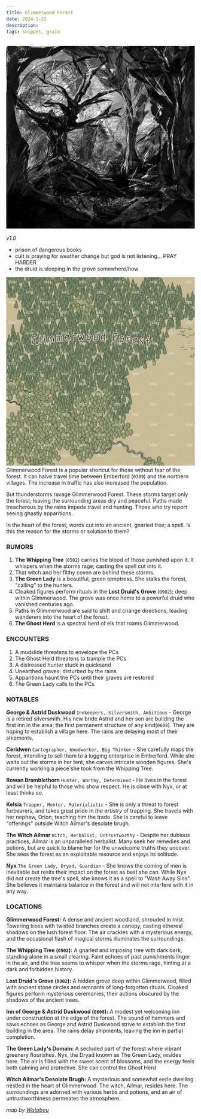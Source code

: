 ```yaml
---
title: Glimmerwood Forest
date: 2024-1-22
description:
tags: snippet, grain
---
```


![round](assets/images/whipping_tree.webp)

_v1.0_

- prison of dangerous books
- cult is praying for weather change but god is not listening... PRAY HARDER
- the druid is sleeping in the grove somewhere/how



[![thumb](assets/images/glimmerwood_forest_map.webp)](assets/images/glimmerwood_forest_map.webp)
Glimmerwood Forest is a popular shortcut for those without fear of the forest. It can halve travel time between Emberford (`0709`) and the northern villages. The increase in traffic has also increased the population.

But thunderstorms ravage Glimmerwood Forest. These storms target only the forest, leaving the surrounding areas dry and peaceful. Paths made treacherous by the rains impede travel and hunting. Those who try report seeing ghastly apparitions.

In the heart of the forest, words cut into an ancient, gnarled tree; a spell. Is this the reason for the storms or solution to them?


### RUMORS

1. **The Whipping Tree** (`0502`) carries the blood of those punished upon it. It whispers when the storms rage; casting the spell cut into it.
1. That witch and her filthy coven are behind these storms.
1. **The Green Lady** is a beautiful, green temptress. She stalks the forest, "calling" to the hunters.
1. Cloaked figures perform rituals in the **Lost Druid's Grove** (`0902`); deep within Glimmerwood. The grove was once home to a powerful druid who vanished centuries ago.
1. Paths in Glimmerwood are said to shift and change directions, leading wanderers into the heart of the forest.
1. **The Ghost Herd** is a spectral herd of elk that roams Glimmerwood.


### ENCOUNTERS

1. A mudslide threatens to envelope the PCs
1. The Ghost Herd threatens to trample the PCs
1. A distressed hunter stuck in quicksand
1. Unearthed graves; disturbed by the rains
1. Apparitions haunt the PCs until their graves are restored
1. The Green Lady calls to the PCs


### NOTABLES

**George & Astrid Duskwood** `Innkeepers, Silversmith, Ambitious` - George is a retired silversmith. His new bride Astrid and her son are building the first inn in the area; the first permanent structure of any kind(`0608`). They are hoping to establish a village here. The rains are delaying most of their shipments.

**Ceridwen** `Cartographer, Woodworker, Big Thinker` - She carefully maps the forest, intending to sell them to a logging enterprise in Emberford. While she waits out the storms in her tent, she carves intricate wooden figures. She's currently working a piece she took from the Whipping Tree.

**Rowan Bramblethorn** `Hunter, Worthy, Determined` - He lives in the forest and will be helpful to those who show respect. He is close with Nyx, or at least thinks so.

**Kelsia** `Trapper, Mentor, Materialistic` - She is only a threat to forest furbearers, and takes great pride in _the artistry_ of trapping. She travels with her nephew, Orion, teaching him the trade. She is careful to leave "offerings" outside Witch Ailmar's desolate brugh.

**The Witch Ailmar** `Witch, Herbalist, Untrustworthy` - Despite her dubious practices, Ailmar is an unparalleled herbalist. Many seek her remedies and potions, but are quick to blame her for the unwelcome truths they uncover. She sees the forest as an exploitable resource and enjoys its solitude.

**Nyx** `The Green Lady, Dryad, Guardian` - She knows the coming of men is inevitable but resits their impact on the forest as best she can. While Nyx did not create the tree's spell, she knows it as a spell to "Wash Away Sins". She believes it maintains balance in the forest and will not interfere with it in any way.


### LOCATIONS

**Glimmerwood Forest:** A dense and ancient woodland, shrouded in mist. Towering trees with twisted branches create a canopy, casting ethereal shadows on the lush forest floor. The air crackles with a mysterious energy, and the occasional flash of magical storms illuminates the surroundings.

**The Whipping Tree (`0502`):** A gnarled and imposing tree with dark bark, standing alone in a small clearing. Faint echoes of past punishments linger in the air, and the tree seems to whisper when the storms rage, hinting at a dark and forbidden history.

**Lost Druid's Grove (`0902`):** A hidden grove deep within Glimmerwood, filled with ancient stone circles and remnants of long-forgotten rituals. Cloaked figures perform mysterious ceremonies, their actions obscured by the shadows of the ancient trees.

**Inn of George & Astrid Duskwood (`0608`):** A modest yet welcoming inn under construction at the edge of the forest. The sound of hammers and saws echoes as George and Astrid Duskwood strive to establish the first building in the area. The rains delay shipments, leaving the inn in partial completion.

**The Green Lady's Domain:** A secluded part of the forest where vibrant greenery flourishes. Nyx, the Dryad known as The Green Lady, resides here. The air is filled with the sweet scent of blossoms, and the energy feels both calming and protective. She can control the Ghost Herd

**Witch Ailmar's Desolate Brugh:** A mysterious and somewhat eerie dwelling nestled in the heart of Glimmerwood. The witch, Ailmar, resides here. The surroundings are adorned with various herbs and potions, and an air of untrustworthiness permeates the atmosphere.


_map by [Watabou](https://watabou.github.io/perilous-shores/?seed=945645879&tags=perilous,woodland,difficult,coast,chaotic,highland&w=1300&h=1300&hexes=2)_